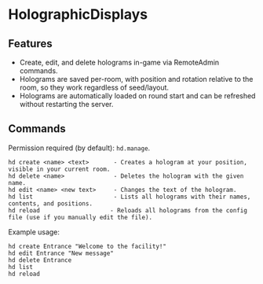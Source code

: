 # HolographicDisplays

## Features

- Create, edit, and delete holograms in-game via RemoteAdmin commands.
- Holograms are saved per-room, with position and rotation relative to the room, so they work regardless of seed/layout.
- Holograms are automatically loaded on round start and can be refreshed without restarting the server.

## Commands
Permission required (by default): `hd.manage`.

```
hd create <name> <text>       - Creates a hologram at your position, visible in your current room.
hd delete <name>              - Deletes the hologram with the given name.
hd edit <name> <new text>     - Changes the text of the hologram.
hd list                       - Lists all holograms with their names, contents, and positions.
hd reload                    - Reloads all holograms from the config file (use if you manually edit the file).
```

Example usage:
```
hd create Entrance "Welcome to the facility!"
hd edit Entrance "New message"
hd delete Entrance
hd list
hd reload
```